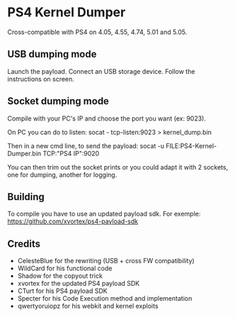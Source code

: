 # PS4 Kernel Dumper

Cross-compatible with PS4 on 4.05, 4.55, 4.74, 5.01 and 5.05.

## USB dumping mode

Launch the payload. Connect an USB storage device. Follow the instructions on screen.

## Socket dumping mode

Compile with your PC's IP and choose the port you want (ex: 9023).

On PC you can do to listen:
	socat - tcp-listen:9023 > kernel_dump.bin

Then in a new cmd line, to send the payload:
	socat -u FILE:PS4-Kernel-Dumper.bin TCP:"PS4 IP":9020

You can then trim out the socket prints or you could adapt it with 2 sockets, one for dumping, another for logging.

## Building

To compile you have to use an updated payload sdk. For exemple: https://github.com/xvortex/ps4-payload-sdk

## Credits

* CelesteBlue for the rewriting (USB + cross FW compatibility)
* WildCard for his functional code
* Shadow for the copyout trick
* xvortex for the updated PS4 payload SDK
* CTurt for his PS4 payload SDK
* Specter for his Code Execution method and implementation
* qwertyoruiopz for his webkit and kernel exploits
